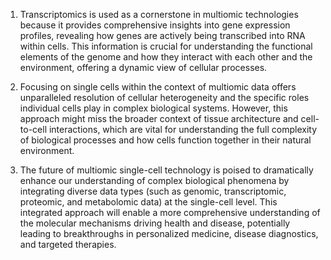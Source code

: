 1. Transcriptomics is used as a cornerstone in multiomic technologies because it provides comprehensive insights into gene expression profiles, revealing how genes are actively being transcribed into RNA within cells. This information is crucial for understanding the functional elements of the genome and how they interact with each other and the environment, offering a dynamic view of cellular processes.

2. Focusing on single cells within the context of multiomic data offers unparalleled resolution of cellular heterogeneity and the specific roles individual cells play in complex biological systems. However, this approach might miss the broader context of tissue architecture and cell-to-cell interactions, which are vital for understanding the full complexity of biological processes and how cells function together in their natural environment.

3. The future of multiomic single-cell technology is poised to dramatically enhance our understanding of complex biological phenomena by integrating diverse data types (such as genomic, transcriptomic, proteomic, and metabolomic data) at the single-cell level. This integrated approach will enable a more comprehensive understanding of the molecular mechanisms driving health and disease, potentially leading to breakthroughs in personalized medicine, disease diagnostics, and targeted therapies.

